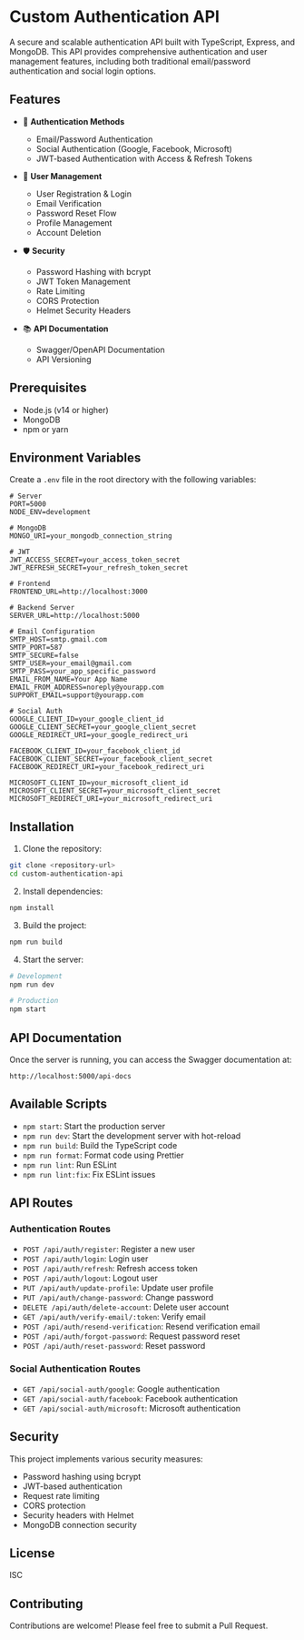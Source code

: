 # Custom Authentication API

A secure and scalable authentication API built with TypeScript, Express, and MongoDB. This API provides comprehensive authentication and user management features, including both traditional email/password authentication and social login options.

## Features

- 🔐 **Authentication Methods**
  - Email/Password Authentication
  - Social Authentication (Google, Facebook, Microsoft)
  - JWT-based Authentication with Access & Refresh Tokens

- 👤 **User Management**
  - User Registration & Login
  - Email Verification
  - Password Reset Flow
  - Profile Management
  - Account Deletion

- 🛡️ **Security**
  - Password Hashing with bcrypt
  - JWT Token Management
  - Rate Limiting
  - CORS Protection
  - Helmet Security Headers

- 📚 **API Documentation**
  - Swagger/OpenAPI Documentation
  - API Versioning

## Prerequisites

- Node.js (v14 or higher)
- MongoDB
- npm or yarn

## Environment Variables

Create a `.env` file in the root directory with the following variables:

```env
# Server
PORT=5000
NODE_ENV=development

# MongoDB
MONGO_URI=your_mongodb_connection_string

# JWT
JWT_ACCESS_SECRET=your_access_token_secret
JWT_REFRESH_SECRET=your_refresh_token_secret

# Frontend
FRONTEND_URL=http://localhost:3000

# Backend Server
SERVER_URL=http://localhost:5000

# Email Configuration
SMTP_HOST=smtp.gmail.com
SMTP_PORT=587
SMTP_SECURE=false
SMTP_USER=your_email@gmail.com
SMTP_PASS=your_app_specific_password
EMAIL_FROM_NAME=Your App Name
EMAIL_FROM_ADDRESS=noreply@yourapp.com
SUPPORT_EMAIL=support@yourapp.com

# Social Auth
GOOGLE_CLIENT_ID=your_google_client_id
GOOGLE_CLIENT_SECRET=your_google_client_secret
GOOGLE_REDIRECT_URI=your_google_redirect_uri

FACEBOOK_CLIENT_ID=your_facebook_client_id
FACEBOOK_CLIENT_SECRET=your_facebook_client_secret
FACEBOOK_REDIRECT_URI=your_facebook_redirect_uri

MICROSOFT_CLIENT_ID=your_microsoft_client_id
MICROSOFT_CLIENT_SECRET=your_microsoft_client_secret
MICROSOFT_REDIRECT_URI=your_microsoft_redirect_uri
```

## Installation

1. Clone the repository:
```bash
git clone <repository-url>
cd custom-authentication-api
```

2. Install dependencies:
```bash
npm install
```

3. Build the project:
```bash
npm run build
```

4. Start the server:
```bash
# Development
npm run dev

# Production
npm start
```

## API Documentation

Once the server is running, you can access the Swagger documentation at:
```
http://localhost:5000/api-docs
```

## Available Scripts

- `npm start`: Start the production server
- `npm run dev`: Start the development server with hot-reload
- `npm run build`: Build the TypeScript code
- `npm run format`: Format code using Prettier
- `npm run lint`: Run ESLint
- `npm run lint:fix`: Fix ESLint issues

## API Routes

### Authentication Routes
- `POST /api/auth/register`: Register a new user
- `POST /api/auth/login`: Login user
- `POST /api/auth/refresh`: Refresh access token
- `POST /api/auth/logout`: Logout user
- `PUT /api/auth/update-profile`: Update user profile
- `PUT /api/auth/change-password`: Change password
- `DELETE /api/auth/delete-account`: Delete user account
- `GET /api/auth/verify-email/:token`: Verify email
- `POST /api/auth/resend-verification`: Resend verification email
- `POST /api/auth/forgot-password`: Request password reset
- `POST /api/auth/reset-password`: Reset password

### Social Authentication Routes
- `GET /api/social-auth/google`: Google authentication
- `GET /api/social-auth/facebook`: Facebook authentication
- `GET /api/social-auth/microsoft`: Microsoft authentication

## Security

This project implements various security measures:
- Password hashing using bcrypt
- JWT-based authentication
- Request rate limiting
- CORS protection
- Security headers with Helmet
- MongoDB connection security

## License

ISC

## Contributing

Contributions are welcome! Please feel free to submit a Pull Request.
